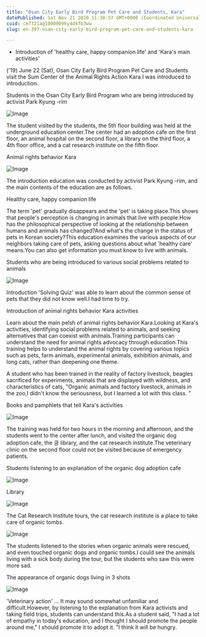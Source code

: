 ```yaml
---
title: "Osan City Early Bird Program Pet Care and Students, Kara"
datePublished: Sat Nov 21 2020 11:38:57 GMT+0000 (Coordinated Universal Time)
cuid: cm7321ag1000009ky4d4fb3ww
slug: en-397-osan-city-early-bird-program-pet-care-and-students-kara

---
```



- Introduction of 'healthy care, happy companion life' and 'Kara's main activities'

('19) June 22 (Sat), Osan City Early Bird Program Pet Care and Students visit the Sum Center of the Animal Rights Action Kara.I was introduced to introduction.

Students in the Osan City Early Bird Program who are being introduced by activist Park Kyung -rim

![Image](https://cdn.hashnode.com/res/hashnode/image/upload/v1739433884314/4e3981cc-911d-49c3-a0e1-ebfd53899c80.jpeg)

The student visited by the students, the 5th floor building was held at the underground education center.The center had an adoption cafe on the first floor, an animal hospital on the second floor, a library on the third floor, a 4th floor office, and a cat research institute on the fifth floor.

Animal rights behavior Kara

![Image](https://cdn.hashnode.com/res/hashnode/image/upload/v1739433886996/1f0bd1df-6881-46e6-aba2-5b866d30241e.jpeg)

The introduction education was conducted by activist Park Kyung -rim, and the main contents of the education are as follows.

Healthy care, happy companion life

The term 'pet' gradually disappears and the 'pet' is taking place.This shows that people's perception is changing in animals that live with people.How has the philosophical perspective of looking at the relationship between humans and animals has changed?And what's the change in the status of pets in Korean society?This education examines the various aspects of our neighbors taking care of pets, asking questions about what 'healthy care' means.You can also get information you must know to live with animals.

Students who are being introduced to various social problems related to animals

![Image](https://cdn.hashnode.com/res/hashnode/image/upload/v1739433889472/169c8f40-3184-4ef0-98d8-dab32cae1d55.jpeg)

Introduction 'Solving Quiz' was able to learn about the common sense of pets that they did not know well.I had time to try.

Introduction of animal rights behavior Kara activities

Learn about the main pelsh of animal rights behavior Kara.Looking at Kara's activities, identifying social problems related to animals, and seeking alternatives that can coexist with animals.Training participants can understand the need for animal rights advocacy through education.This training helps to understand the animal rights by covering various topics such as pets, farm animals, experimental animals, exhibition animals, and long cats, rather than deepening one theme.

A student who has been trained in the reality of factory livestock, beagles sacrificed for experiments, animals that are displayed with wildness, and characteristics of cats, "Organic animals and factory livestock, animals in the zoo,I didn't know the seriousness, but I learned a lot with this class. ”

Books and pamphlets that tell Kara's activities

![Image](https://cdn.hashnode.com/res/hashnode/image/upload/v1739433891752/fbc97605-5a92-4aa2-a7ab-f31151b773a5.jpeg)

The training was held for two hours in the morning and afternoon, and the students went to the center after lunch, and visited the organic dog adoption cafe, the 킁 library, and the cat research institute.The veterinary clinic on the second floor could not be visited because of emergency patients.

Students listening to an explanation of the organic dog adoption cafe

![Image](https://cdn.hashnode.com/res/hashnode/image/upload/v1739433894230/61ad33db-fd85-428e-92e2-97ad0e21fe3a.jpeg)

Library

![Image](https://cdn.hashnode.com/res/hashnode/image/upload/v1739433897049/23ea08cc-5a5f-4027-be8a-094043109754.jpeg)

The Cat Research Institute tours, the cat research institute is a place to take care of organic tombs.

![Image](https://cdn.hashnode.com/res/hashnode/image/upload/v1739433899560/3ded6402-2f98-45ec-8c79-ffbea4b32864.jpeg)

The students listened to the stories when organic animals were rescued, and even touched organic dogs and organic tombs.I could see the animals living with a sick body during the tour, but the students who saw this were more sad.

The appearance of organic dogs living in 3 shots

![Image](https://cdn.hashnode.com/res/hashnode/image/upload/v1739433901747/252d9b48-2ac3-4b1d-a010-8aa1272b4ae8.jpeg)

'Veterinary action' ... It may sound somewhat unfamiliar and difficult.However, by listening to the explanation from Kara activists and taking field trips, students can understand this.As a student said, "I had a lot of empathy in today's education, and I thought I should promote the people around me," I should promote it to adopt it. "I think it will be hungry.